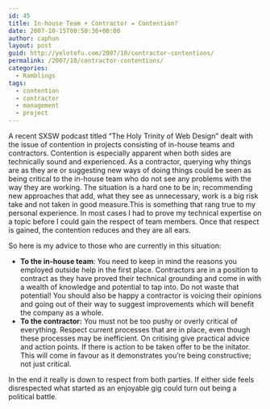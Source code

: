 ```yaml
---
id: 45
title: In-house Team + Contractor = Contention?
date: 2007-10-15T00:50:36+00:00
author: caphun
layout: post
guid: http://yelotofu.com/2007/10/contractor-contentions/
permalink: /2007/10/contractor-contentions/
categories:
  - Ramblings
tags:
  - contention
  - contractor
  - management
  - project
---
```

A recent SXSW podcast titled &#8220;The Holy Trinity of Web Design&#8221; dealt with the issue of contention in projects consisting of in-house teams and contractors. Contention is especially apparent when both sides are technically sound and experienced. As a contractor, querying why things are as they are or suggesting new ways of doing things could be seen as being critical to the in-house team who do not see any problems with the way they are working. The situation is a hard one to be in; recommending new approaches that add, what they see as unnecessary, work is a big risk take and not taken in good measure.This is something that rang true to my personal experience. In most cases I had to prove my technical expertise on a topic before I could gain the respect of team members. Once that respect is gained, the contention reduces and they are all ears.

So here is my advice to those who are currently in this situation:

  * **To the in-house team**: You need to keep in mind the reasons you employed outside help in the first place. Contractors are in a position to contract as they have proved their technical grounding and come in with a wealth of knowledge and potential to tap into. Do not waste that potential! You should also be happy a contractor is voicing their opinions and going out of their way to suggest improvements which will benefit the company as a whole.
  * **To the contractor:** You must not be too pushy or overly critical of everything. Respect current processes that are in place, even though these processes may be inefficient. On critising give practical advice and action points. If there is action to be taken offer to be the initator. This will come in favour as it demonstrates you&#8217;re being constructive; not just critical.

In the end it really is down to respect from both parties. If either side feels disrespected what started as an enjoyable gig could turn out being a political battle.